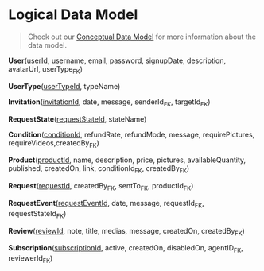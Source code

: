 # Logical Data Model

> Check out our [Conceptual Data Model](conceptual.puml) for more information about the data model.

**User**(<u>userId</u>, username, email, password, signupDate, description, avatarUrl, userType<sub>FK</sub>)

**UserType**(<u>userTypeId</u>, typeName)

**Invitation**(<u>invitationId</u>, date, message, senderId<sub>FK</sub>, targetId<sub>FK</sub>)

**RequestState**(<u>requestStateId</u>, stateName)

**Condition**(<u>conditionId</u>, refundRate, refundMode, message, requirePictures, requireVideos,createdBy<sub>FK</sub>)

**Product**(<u>productId</u>, name, description, price, pictures, availableQuantity, published, createdOn, link, conditionId<sub>FK</sub>, createdBy<sub>FK</sub>)

**Request**(<u>requestId</u>, createdBy<sub>FK</sub>, sentTo<sub>FK</sub>, productId<sub>FK</sub>)

**RequestEvent**(<u>requestEventId</u>, date, message, requestId<sub>FK</sub>, requestStateId<sub>FK</sub>)

**Review**(<u>reviewId</u>, note, title, medias, message, createdOn, createdBy<sub>FK</sub>)

**Subscription**(<u>subscriptionId</u>, active, createdOn, disabledOn, agentID<sub>FK</sub>, reviewerId<sub>FK</sub>) 